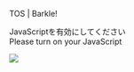TOS | Barkle!

JavaScriptを有効にしてください  
Please turn on your JavaScript

![](/static-assets/splash.png?1732258531369)